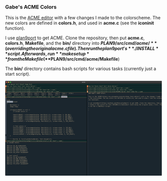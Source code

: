 ### Gabe's ACME Colors

This is the [ACME editor](https://en.wikipedia.org/wiki/Acme_(text_editor)) with a few changes I made to the colorscheme. The new colors are defined in **colors.h**, and used in **acme.c** (see the **iconinit** function).

I use [plan9port](https://github.com/9fans/plan9port) to get ACME. Clone the repository, then put **acme.c**, **colors.h**, **Makefile**, and the **bin/** directory into **$PLAN9/src/cmd/acme/** (overriding the original acme.c file). Then run the plan9port's **./INSTALL** script. Afterwards, run **make setup** from the Makefile (**$PLAN9/src/cmd/acme/Makefile**)

The **bin/** directory contains bash scripts for various tasks (currently just a start script).

![Here is how it looks](acme.png)